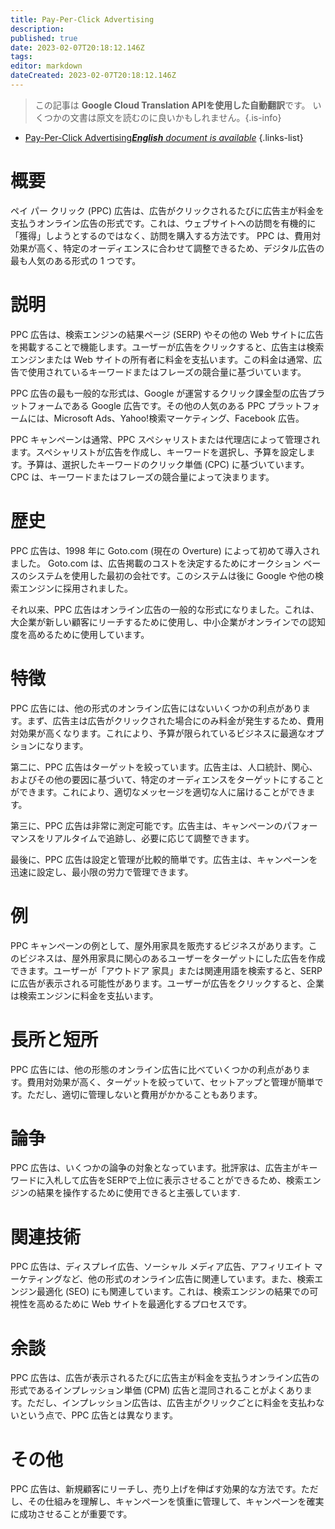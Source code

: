 ```yaml
---
title: Pay-Per-Click Advertising
description: 
published: true
date: 2023-02-07T20:18:12.146Z
tags: 
editor: markdown
dateCreated: 2023-02-07T20:18:12.146Z
---
```


> この記事は **Google Cloud Translation APIを使用した自動翻訳**です。
いくつかの文書は原文を読むのに良いかもしれません。{.is-info}



- [Pay-Per-Click Advertising***English** document is available*](/en/Knowledge-base/Dictionary/pay-per-click-advertising)
{.links-list}


# 概要
ペイ パー クリック (PPC) 広告は、広告がクリックされるたびに広告主が料金を支払うオンライン広告の形式です。これは、ウェブサイトへの訪問を有機的に「獲得」しようとするのではなく、訪問を購入する方法です。 PPC は、費用対効果が高く、特定のオーディエンスに合わせて調整できるため、デジタル広告の最も人気のある形式の 1 つです。

# 説明
PPC 広告は、検索エンジンの結果ページ (SERP) やその他の Web サイトに広告を掲載することで機能します。ユーザーが広告をクリックすると、広告主は検索エンジンまたは Web サイトの所有者に料金を支払います。この料金は通常、広告で使用されているキーワードまたはフレーズの競合量に基づいています。

PPC 広告の最も一般的な形式は、Google が運営するクリック課金型の広告プラットフォームである Google 広告です。その他の人気のある PPC プラットフォームには、Microsoft Ads、Yahoo!検索マーケティング、Facebook 広告。

PPC キャンペーンは通常、PPC スペシャリストまたは代理店によって管理されます。スペシャリストが広告を作成し、キーワードを選択し、予算を設定します。予算は、選択したキーワードのクリック単価 (CPC) に基づいています。 CPC は、キーワードまたはフレーズの競合量によって決まります。

# 歴史
PPC 広告は、1998 年に Goto.com (現在の Overture) によって初めて導入されました。 Goto.com は、広告掲載のコストを決定するためにオークション ベースのシステムを使用した最初の会社です。このシステムは後に Google や他の検索エンジンに採用されました。

それ以来、PPC 広告はオンライン広告の一般的な形式になりました。これは、大企業が新しい顧客にリーチするために使用し、中小企業がオンラインでの認知度を高めるために使用しています。

# 特徴
PPC 広告には、他の形式のオンライン広告にはないいくつかの利点があります。まず、広告主は広告がクリックされた場合にのみ料金が発生するため、費用対効果が高くなります。これにより、予算が限られているビジネスに最適なオプションになります。

第二に、PPC 広告はターゲットを絞っています。広告主は、人口統計、関心、およびその他の要因に基づいて、特定のオーディエンスをターゲットにすることができます。これにより、適切なメッセージを適切な人に届けることができます。

第三に、PPC 広告は非常に測定可能です。広告主は、キャンペーンのパフォーマンスをリアルタイムで追跡し、必要に応じて調整できます。

最後に、PPC 広告は設定と管理が比較的簡単です。広告主は、キャンペーンを迅速に設定し、最小限の労力で管理できます。

# 例
PPC キャンペーンの例として、屋外用家具を販売するビジネスがあります。このビジネスは、屋外用家具に関心のあるユーザーをターゲットにした広告を作成できます。ユーザーが「アウトドア 家具」または関連用語を検索すると、SERP に広告が表示される可能性があります。ユーザーが広告をクリックすると、企業は検索エンジンに料金を支払います。

# 長所と短所
PPC 広告には、他の形態のオンライン広告に比べていくつかの利点があります。費用対効果が高く、ターゲットを絞っていて、セットアップと管理が簡単です。ただし、適切に管理しないと費用がかかることもあります。

# 論争
PPC 広告は、いくつかの論争の対象となっています。批評家は、広告主がキーワードに入札して広告をSERPで上位に表示させることができるため、検索エンジンの結果を操作するために使用できると主張しています.

# 関連技術
PPC 広告は、ディスプレイ広告、ソーシャル メディア広告、アフィリエイト マーケティングなど、他の形式のオンライン広告に関連しています。また、検索エンジン最適化 (SEO) にも関連しています。これは、検索エンジンの結果での可視性を高めるために Web サイトを最適化するプロセスです。

# 余談
PPC 広告は、広告が表示されるたびに広告主が料金を支払うオンライン広告の形式であるインプレッション単価 (CPM) 広告と混同されることがよくあります。ただし、インプレッション広告は、広告主がクリックごとに料金を支払わないという点で、PPC 広告とは異なります。

# その他
PPC 広告は、新規顧客にリーチし、売り上げを伸ばす効果的な方法です。ただし、その仕組みを理解し、キャンペーンを慎重に管理して、キャンペーンを確実に成功させることが重要です。